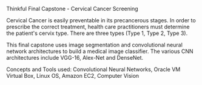 Thinkful Final Capstone - Cervical Cancer Screening

Cervical Cancer is easily preventable in its precancerous stages. In order to prescribe the correct treatment, health care practitioners must determine the patient's cervix type. There are three types (Type 1, Type 2, Type 3).

This final capstone uses image segmentation and convolutional neural network architectures to build a medical image classifier. The various CNN architectures include VGG-16, Alex-Net and DenseNet.

Concepts and Tools used: Convolutional Neural Networks, Oracle VM Virtual Box, Linux OS, Amazon EC2, Computer Vision
